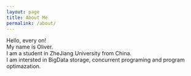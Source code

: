 ```yaml
---
layout: page
title: About Me
permalink: /about/
---
```

Hello, every on! <br/>
My name is Oliver.<br/>
I am a student in ZheJiang University from China.<br/>
I am intersted in BigData storage, concurrent programing and program optimazation.<br/>

